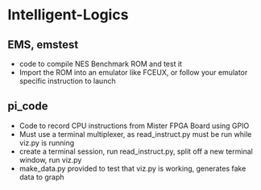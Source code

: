 # Intelligent-Logics
## EMS, emstest
- code to compile NES Benchmark ROM and test it
- Import the ROM into an emulator like FCEUX, or follow your emulator 
  specific instruction to launch

## pi_code
- Code to record CPU instructions from Mister FPGA Board using GPIO
- Must use a terminal multiplexer, as read_instruct.py must be run while viz.py is running
- create a terminal session, run read_instruct.py, split off a new terminal window, run viz.py
- make_data.py provided to test that viz.py is working, generates fake data to graph
